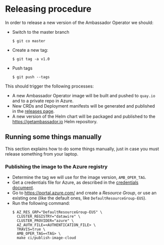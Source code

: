 # Releasing procedure

In order to release a new version of the Ambassador Operator we should:

- Switch to the master branch
  ```shell script
  $ git co master
  ```
- Create a new tag:
  ```shell script
  $ git tag -a v1.0
  ```
- Push tags
  ```shell script
  $ git push --tags
  ```

This should trigger the following processes:

- A new Ambassador Operator image will be built and pushed to `quay.io` and to
  a private repo in Azure.
- New CRDs and Deployment manifests will be generated and published
  in the [releases page](https://github.com/datawire/ambassador-operator/releases).
- A new version of the Helm chart will be packaged and published to
  the https://getambassador.io Helm repository.

## Running some things manually

This section explains how to do some things manually, just in case you must
release something from your laptop.

### Publishing the image to the Azure registry

- Determine the tag we will use for the image version, `AMB_OPER_TAG`.
- Get a credentials file for Azure, as described in the
  [credentials document](https://github.com/datawire/ambassador-operator/blob/master/ci/infra/CREDENTIALS.md#Azure).
- Go to https://portal.azure.com/ and create a _Resource Group_, or use an existing one
  (like the default ones, like `DefaultResourceGroup-EUS`).
- Run the following command:
  ```shell script
  $ AZ_RES_GRP="DefaultResourceGroup-EUS" \
    CLUSTER_REGISTRY="datawire" \
    CLUSTER_PROVIDER="azure" \
    AZ_AUTH_FILE=<AUTHENTICATION_FILE> \
    TRAVIS=true \
    AMB_OPER_TAG=<TAG> \
    make ci/publish-image-cloud
  ```



